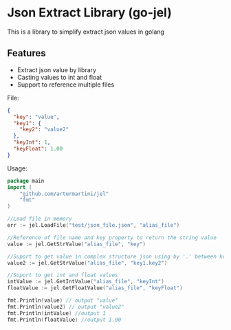 # Json Extract Library (go-jel)
This is a library to simplify extract json values in golang

## Features 
* Extract json value by library  
* Casting values to int and float
* Support to reference multiple files


File:
```json
{
  "key": "value",
  "key1": {
    "key2": "value2"
  },
  "keyInt": 1,
  "keyFloat": 1.00
}
```

Usage:
```go
package main 
import (
    "github.com/arturmartini/jel"
    "fmt"
)

//Load file in memory 
err := jel.LoadFile("test/json_file.json", "alias_file")

//Reference of file name and key property to return the string value
value := jel.GetStrValue("alias_file", "key")

//Suport to get value in complex structure json using by '.' between keys
value2 := jel.GetStrValue("alias_file", "key1.key2")

//Suport to get int and float values 
intValue := jel.GetIntValue("alias_file", "keyInt")
floatValue := jel.GetFloatValue("alias_file", "keyFloat")

fmt.Println(value) // output "value"
fmt.Println(value2) // output "value2"
fmt.Println(intValue) //output 1
fmt.Println(floatValue) //output 1.00
```